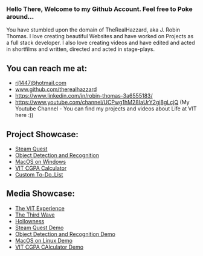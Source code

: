 ### Hello There, Welcome to my Github Account. Feel free to Poke around... 

You have stumbled upon the domain of TheRealHazzard, aka J. Robin Thomas. I love creating beautiful Websites and have worked on Projects as a full stack developer. I also love creating videos and have edited and acted in shortfilms and written, directed and acted in stage-plays.


## You can reach me at: 

- rj1447@hotmail.com
- www.github.com/therealhazzard 
- https://www.linkedin.com/in/robin-thomas-3a6555183/
- https://www.youtube.com/channel/UCPwg1hM28IaUrY2gj8gLcjQ (My Youtube Channel - You can find my projects and videos about Life at VIT here :))

## Project Showcase:

- [Steam Quest](http://steamq.herokuapp.com)
- [Object Detection and Recognition](https://www.youtube.com/watch?v=YJq4Mkoj1gs&t=176s)
- [MacOS on Windows](https://www.youtube.com/watch?v=p2-qGc7WXDA)
- [VIT CGPA Calculator](https://vit-gpacalculator.herokuapp.com)
- [Custom To-Do_List](https://to-do-list-therealhazzard.herokuapp.com)

## Media Showcase:

- [The VIT Experience](https://youtu.be/LhT5ArK6RxA)
- [The Third Wave](https://youtu.be/aO_XOsBOloc)
- [Hollowness](https://www.youtube.com/watch?v=hW0pVU8Z9Qw)
- [Steam Quest Demo](https://youtu.be/QePXaPNqZp0)
- [Object Detection and Recognition Demo](https://youtu.be/YJq4Mkoj1gs)
- [MacOS on Linux Demo](https://youtu.be/p2-qGc7WXDA)
- [VIT CGPA CAlculator Demo](https://youtu.be/NSjTibLHpzc)
